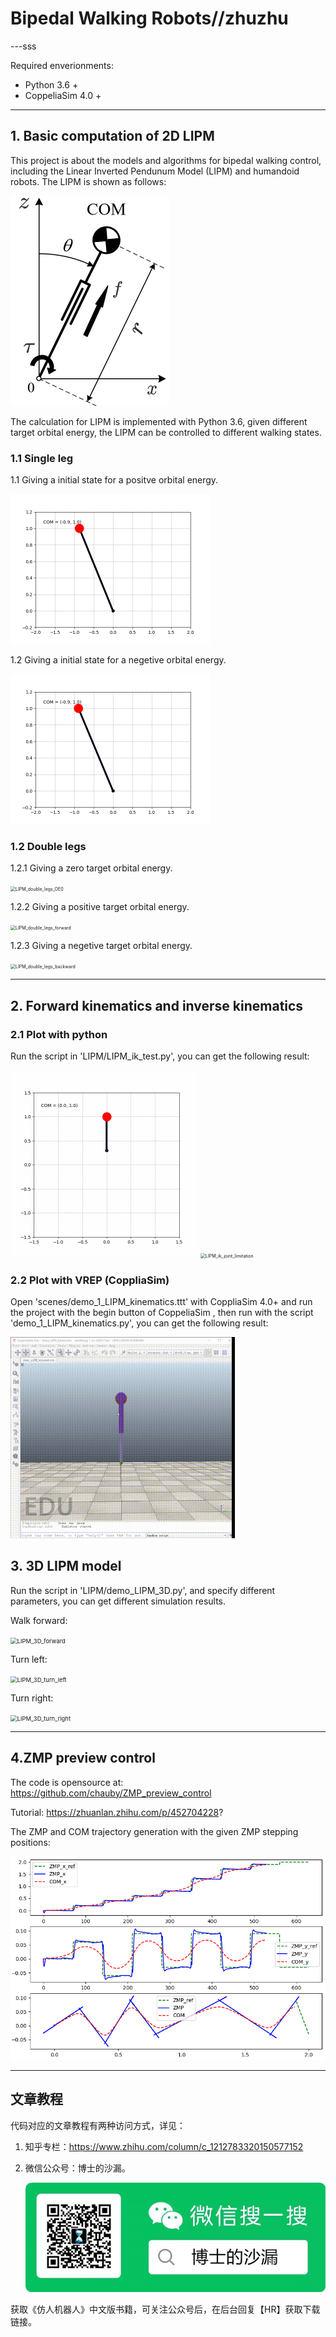 # Bipedal Walking Robots//zhuzhu

---sss

Required enverionments:

- Python 3.6 +
- CoppeliaSim 4.0 +

---
## 1. Basic computation of 2D LIPM

This project is about the models and algorithms for bipedal walking control, including the Linear Inverted Pendunum Model (LIPM) and humandoid robots. The LIPM is shown as follows:

![LIPM](pic/LIPM.png)

The calculation for LIPM is implemented with Python 3.6, given different target orbital energy, the LIPM can be controlled to different walking states.

### 1.1 Single leg

1.1 Giving a initial state for a positve orbital energy.

<img src="pic/LIPM_single_leg_11.gif" alt="LIPM_single_leg_11" style="zoom:50%;" />

1.2 Giving a initial state for a negetive orbital energy.

<img src="pic/LIPM_single_leg_12.gif" alt="LIPM_single_leg_12" style="zoom:50%;" />

### 1.2 Double legs

1.2.1 Giving a zero target orbital energy.

<img src="pic/LIPM_double_legs_OE0.gif" alt="LIPM_double_legs_OE0" style="zoom:50%;" />

1.2.2 Giving a positive target orbital energy.

<img src="pic/LIPM_double_legs_forward.gif" alt="LIPM_double_legs_forward" style="zoom:50%;" />

1.2.3 Giving a negetive target orbital energy.

<img src="pic/LIPM_double_legs_backward.gif" alt="LIPM_double_legs_backward" style="zoom:50%;" />

---

## 2. Forward kinematics and inverse kinematics

### 2.1  Plot with python

Run the script in 'LIPM/LIPM_ik_test.py', you can get the following result:

<img src="pic/LIPM_ik.gif" alt="LIPM_ik" style="zoom:50%;" />

<img src="pic/LIPM_ik_joint_limitation.gif" alt="LIPM_ik_joint_limitation" style="zoom:50%;" />

### 2.2 Plot with VREP (CoppliaSim)

Open 'scenes/demo_1_LIPM_kinematics.ttt' with CoppliaSim 4.0+ and run the project with the begin button of CoppeliaSim , then run with the script 'demo_1_LIPM_kinematics.py', you can get the following result:

<img src="pic/LIPM_ik_vrep.gif" alt="LIPM_ik_vrep" style="zoom: 67%;" />



## 3. 3D LIPM model

Run the script in 'LIPM/demo_LIPM_3D.py', and specify different parameters, you can get different simulation results.

Walk forward:

<img src="pic/LIPM_3D_forward.gif" alt="LIPM_3D_forward" style="zoom: 67%;" />

Turn left:

<img src="pic/LIPM_3D_turn_left.gif" alt="LIPM_3D_turn_left" style="zoom: 67%;" />

Turn right:

<img src="pic/LIPM_3D_turn_right.gif" alt="LIPM_3D_turn_right" style="zoom: 67%;" />

---

## 4.ZMP preview control

The code is opensource at: https://github.com/chauby/ZMP_preview_control

Tutorial: https://zhuanlan.zhihu.com/p/452704228?

The ZMP and COM trajectory generation with the given ZMP stepping positions:

<img src="pic/ZMP_preview_control.png" alt="ZMP preview control" style="zoom: 80%;" />



---

## 文章教程

代码对应的文章教程有两种访问方式，详见：

1. 知乎专栏：https://www.zhihu.com/column/c_1212783320150577152

2. 微信公众号：博士的沙漏。

    ![gzh](pic/gzh.jpg)

    

获取《仿人机器人》中文版书籍，可关注公众号后，在后台回复【HR】获取下载链接。